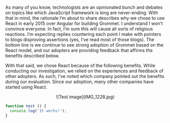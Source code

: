 As many of you know, technologists are an opinionated bunch and debates on topics like which JavaScript framework is king are never-ending. With that in mind, the rationale I’m about to share describes why we chose to use React in early 2015 over Angular for building Grommet.  I understand I won’t convince everyone. In fact, I’m sure this will cause all sorts of religious reactions. I’m expecting replies countering each point I make with pointers to blogs disproving assertions (yes, I’ve read most of those blogs). The bottom line is we continue to see strong adoption of Grommet based on the React model, and our adopters are providing feedback that affirms the benefits described below.

With that said, we chose React because of the following benefits.  While conducting our investigation, we relied on the experiences and feedback of other adopters. As such, I’ve noted which company pointed out the benefits during our evaluation.  Since our adoption, many other companies have started using React.

<center>![Test image](IMG_1228.jpg)</center>

```js
function test () {
  console.log('It works!');
}
```
